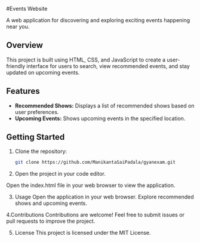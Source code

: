 #Events Website

A web application for discovering and exploring exciting events happening near you.

## Overview

This project is built using HTML, CSS, and JavaScript to create a user-friendly interface for users to search, view recommended events, and stay updated on upcoming events.

## Features

- **Recommended Shows:** Displays a list of recommended shows based on user preferences.
- **Upcoming Events:** Shows upcoming events in the specified location.

## Getting Started

1. Clone the repository:
   ```bash
   git clone https://github.com/ManikantaSaiPadala/gyanexam.git

2. Open the project in your code editor.

  Open the index.html file in your web browser to view the application.
  
3. Usage
  Open the application in your web browser.
  Explore recommended shows and upcoming events.

4.Contributions
  Contributions are welcome! Feel free to submit issues or pull requests to improve the project.

5. License
  This project is licensed under the MIT License.
